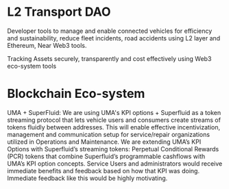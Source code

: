 # L2 Transport DAO

Developer tools to manage and enable connected vehicles for efficiency and sustainability, reduce fleet incidents, road accidents using L2 layer and Ethereum, Near Web3 tools.

Tracking Assets securely, transparently and cost effectively using Web3 eco-system tools


# Blockchain Eco-system

UMA + SuperFluid: We are using UMA's KPI options + Superfluid as a token streaming protocol that lets vehicle users and consumers create streams of tokens fluidly between addresses. This will enable effective incentivization, management and communication setup for service/repair organizations utilized in Operations and Maintenance. We are extending UMA’s KPI Options with Superfluid’s streaming tokens: Perpetual Conditional Rewards (PCR) tokens that combine Superfluid’s programmable cashflows with UMA’s KPI option concepts. Service Users and administrators would receive immediate benefits and feedback based on how that KPI was doing. Immediate feedback like this would be highly motivating. 
